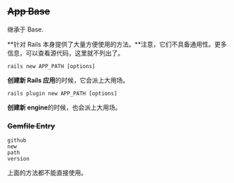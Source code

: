 ## ~~App Base~~

继承于 Base.

**针对 Rails 本身提供了大量方便使用的方法。**注意，它们不具备通用性。更多信息，可以查看源代码，这里就不列出了。

```
rails new APP_PATH [options]
```

**创建新 Rails 应用**的时候，它会派上大用场。

```
rails plugin new APP_PATH [options]
```

**创建新 engine**的时候，也会派上大用场。

### ~~Gemfile Entry~~

```
github
new
path
version
```

上面的方法都不能直接使用。
